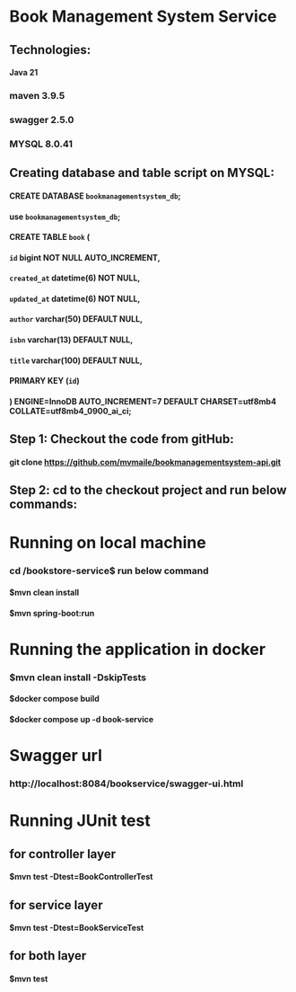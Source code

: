 # Book Management System Service
## Technologies:
#### Java 21
### maven 3.9.5
### swagger 2.5.0
### MYSQL 8.0.41
## Creating database and table script on MYSQL:
####  CREATE DATABASE `bookmanagementsystem_db`;
#### use `bookmanagementsystem_db`;
#### CREATE TABLE `book` (
#### `id` bigint NOT NULL AUTO_INCREMENT,
#### `created_at` datetime(6) NOT NULL,
#### `updated_at` datetime(6) NOT NULL,
#### `author` varchar(50) DEFAULT NULL,
#### `isbn` varchar(13) DEFAULT NULL,
#### `title` varchar(100) DEFAULT NULL,
#### PRIMARY KEY (`id`)
#### ) ENGINE=InnoDB AUTO_INCREMENT=7 DEFAULT CHARSET=utf8mb4 COLLATE=utf8mb4_0900_ai_ci;
## Step 1: Checkout the code from gitHub:
#### git clone https://github.com/mvmaile/bookmanagementsystem-api.git

## Step 2: cd to the checkout project and run below commands:
# Running on local machine 
### cd /bookstore-service$ run below command
#### $mvn clean install
#### $mvn spring-boot:run
# Running the application in docker
### $mvn clean install -DskipTests
#### $docker compose build
#### $docker compose up -d book-service
# Swagger url
### http://localhost:8084/bookservice/swagger-ui.html

# Running JUnit test
## for controller layer
#### $mvn test -Dtest=BookControllerTest
## for service layer
#### $mvn test -Dtest=BookServiceTest
## for both layer
#### $mvn test


